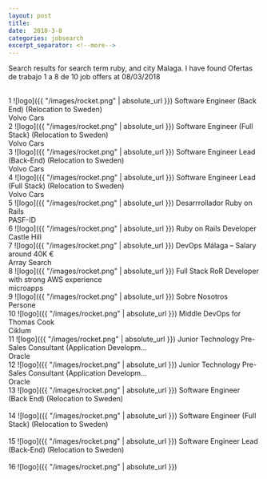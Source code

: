 ```yaml
---
layout: post
title:  
date:  2018-3-8 
categories: jobsearch 
excerpt_separator: <!--more-->
---
```

 Search results for search term ruby, and city Malaga. I have found Ofertas de trabajo 1 a 8 de 10 job offers at 08/03/2018
<!--more-->
<br>
1
![logo]({{ "/images/rocket.png" | absolute_url }})
Software Engineer (Back End) (Relocation to Sweden)
<br>
Volvo Cars
<br>
2
![logo]({{ "/images/rocket.png" | absolute_url }})
Software Engineer (Full Stack) (Relocation to Sweden)
<br>
Volvo Cars
<br>
3
![logo]({{ "/images/rocket.png" | absolute_url }})
Software Engineer Lead (Back-End) (Relocation to Sweden)
<br>
Volvo Cars
<br>
4
![logo]({{ "/images/rocket.png" | absolute_url }})
Software Engineer Lead (Full Stack) (Relocation to Sweden)
<br>
Volvo Cars
<br>
5
![logo]({{ "/images/rocket.png" | absolute_url }})
Desarrrollador Ruby on Rails
<br>
PASF-ID
<br>
6
![logo]({{ "/images/rocket.png" | absolute_url }})
Ruby on Rails Developer
<br>
Castle Hill
<br>
7
![logo]({{ "/images/rocket.png" | absolute_url }})
DevOps Málaga – Salary around 40K €
<br>
Array Search
<br>
8
![logo]({{ "/images/rocket.png" | absolute_url }})
Full Stack RoR Developer with strong AWS experience
<br>
microapps
<br>
9
![logo]({{ "/images/rocket.png" | absolute_url }})
Sobre Nosotros
<br>
Persone
<br>
10
![logo]({{ "/images/rocket.png" | absolute_url }})
Middle DevOps for Thomas Cook
<br>
Ciklum
<br>
11
![logo]({{ "/images/rocket.png" | absolute_url }})
Junior Technology Pre-Sales Consultant (Application Developm...
<br>
Oracle
<br>
12
![logo]({{ "/images/rocket.png" | absolute_url }})
Junior Technology Pre-Sales Consultant (Application Developm...
<br>
Oracle
<br>
13
![logo]({{ "/images/rocket.png" | absolute_url }})
Software Engineer (Back End) (Relocation to Sweden)
<br>

<br>
14
![logo]({{ "/images/rocket.png" | absolute_url }})
Software Engineer (Full Stack) (Relocation to Sweden)
<br>

<br>
15
![logo]({{ "/images/rocket.png" | absolute_url }})
Software Engineer Lead (Back-End) (Relocation to Sweden)
<br>

<br>
16
![logo]({{ "/images/rocket.png" | absolute_url }})

<br>

